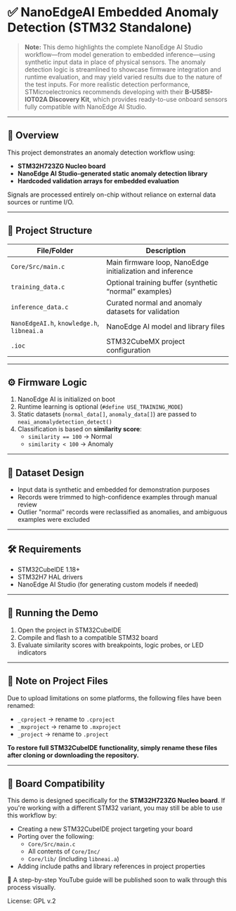 
# ✅ NanoEdgeAI Embedded Anomaly Detection (STM32 Standalone)

> **Note:** This demo highlights the complete NanoEdge AI Studio workflow—from model generation to embedded inference—using synthetic input data in place of physical sensors. The anomaly detection logic is streamlined to showcase firmware integration and runtime evaluation, and may yield varied results due to the nature of the test inputs. For more realistic detection performance, STMicroelectronics recommends developing with their **B-U585I-IOT02A Discovery Kit**, which provides ready-to-use onboard sensors fully compatible with NanoEdge AI Studio.

---

## 🔧 Overview

This project demonstrates an anomaly detection workflow using:

- **STM32H723ZG Nucleo board**
- **NanoEdge AI Studio-generated static anomaly detection library**
- **Hardcoded validation arrays for embedded evaluation**

Signals are processed entirely on-chip without reliance on external data sources or runtime I/O.

---

## 📂 Project Structure

| File/Folder           | Description                                                  |
|-----------------------|--------------------------------------------------------------|
| `Core/Src/main.c`     | Main firmware loop, NanoEdge initialization and inference    |
| `training_data.c`     | Optional training buffer (synthetic “normal” examples)       |
| `inference_data.c`    | Curated normal and anomaly datasets for validation           |
| `NanoEdgeAI.h`, `knowledge.h`, `libneai.a` | NanoEdge AI model and library files              |
| `.ioc`                | STM32CubeMX project configuration                            |

---

## ⚙️ Firmware Logic

1. NanoEdge AI is initialized on boot
2. Runtime learning is optional (`#define USE_TRAINING_MODE`)
3. Static datasets (`normal_data[]`, `anomaly_data[]`) are passed to `neai_anomalydetection_detect()`
4. Classification is based on **similarity score**:
   - `similarity == 100` → Normal  
   - `similarity < 100` → Anomaly

---

## 🧪 Dataset Design

- Input data is synthetic and embedded for demonstration purposes
- Records were trimmed to high-confidence examples through manual review
- Outlier "normal" records were reclassified as anomalies, and ambiguous examples were excluded

---

## 🛠️ Requirements

- STM32CubeIDE 1.18+
- STM32H7 HAL drivers
- NanoEdge AI Studio (for generating custom models if needed)

---

## 🚀 Running the Demo

1. Open the project in STM32CubeIDE
2. Compile and flash to a compatible STM32 board
3. Evaluate similarity scores with breakpoints, logic probes, or LED indicators

---

## 📁 Note on Project Files

Due to upload limitations on some platforms, the following files have been renamed:

- `_cproject` → rename to `.cproject`  
- `_mxproject` → rename to `.mxproject`  
- `_project` → rename to `.project`

**To restore full STM32CubeIDE functionality, simply rename these files after cloning or downloading the repository.**

---

## 🧰 Board Compatibility

This demo is designed specifically for the **STM32H723ZG Nucleo board**. If you're working with a different STM32 variant, you may still be able to use this workflow by:

- Creating a new STM32CubeIDE project targeting your board
- Porting over the following:
  - `Core/Src/main.c`
  - All contents of `Core/Inc/`
  - `Core/lib/` (including `libneai.a`)
- Adding include paths and library references in project properties

🎥 A step-by-step YouTube guide will be published soon to walk through this process visually.

License: GPL v.2
